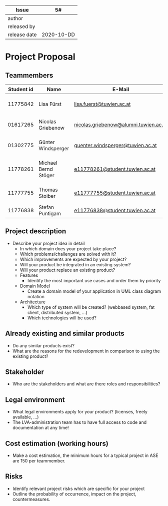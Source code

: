 | Issue        | 5# |
| ------------ | -- |
| author       |  |
| released by  |  |
| release date | 2020-10-DD |


# Project Proposal

## Teammembers
| Student id | Name                 | E-Mail                                | Role                                        | Substitute Role |
| ---------- | -------------------- | ------------------------------------- | ------------------------------------------- | --------------- |
| 11775842   | Lisa Fürst           | lisa.fuerst@tuwien.ac.at              | UI/UX/Corporate Design                      | Documentation, Quality Assurance |
| 01617265   | Nicolas Griebenow    | nicolas.griebenow@alumni.tuwien.ac.at | Team Coordination, Risk Manager             | Continuous Integration
| 01302775   | Günter Windsperger   | guenter.windsperger@tuwien.ac.at      | Test Manager                                | Team Coordination, Risk Manager |
| 11778261   | Michael Bernd Stöger | e11778261@student.tuwien.ac.at        | Technical Architect, Continuous Integration | Security |
| 11777755   | Thomas Stoiber       | e11777755@student.tuwien.ac.at        | Quality Assurance/Code Style Guides         | UI/UX/CD, Technical Architect |
| 11776838   | Stefan Puntigam      | e11776838@student.tuwien.ac.at        | Security, Documentation                     | Test Manager

## Project description
 - Describe your project idea in detail
    - In which domain does your project take place?
    - Which problems/challenges are solved with it?
    - Which improvements are expected by your project?
    - Will your product be integrated in an existing system?
    - Will your product replace an existing product?
    - Features
       - Identify the most important use cases and order them by priority
    - Domain Model
       - Create a domain model of your application in UML class diagram notation
    - Architecture
       - Which type of system will be created? (webbased system, fat client, distributed system, ...)
       - Which technologies will be used?

## Already existing and similar products
 - Do any similar products exist?
 - What are the reasons for the redevelopment in comparison to using the existing product?

## Stakeholder
 - Who are the stakeholders and what are there roles and responsibilities?

## Legal environment
 - What legal environments apply for your product? (licenses, freely available, ...)
 - The LVA-administration team has to have full access to code and documentation at any time!

## Cost estimation (working hours)
 - Make a cost estimation, the minimum hours for a typical project in ASE are 150 per teammember.

## Risks
 - Identify relevant project risks which are specific for your project
 - Outline the probability of occurrence, impact on the project, countermeasures.
